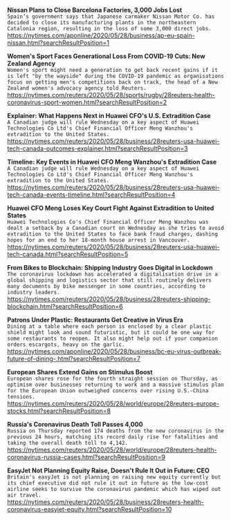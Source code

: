 **Nissan Plans to Close Barcelona Factories, 3,000 Jobs Lost**\
`Spain’s government says that Japanese carmaker Nissan Motor Co. has decided to close its manufacturing plants in the northeastern Catalonia region, resulting in the loss of some 3,000 direct jobs.`\
https://nytimes.com/aponline/2020/05/28/business/ap-eu-spain-nissan.html?searchResultPosition=1

**Women's Sport Faces Generational Loss From COVID-19 Cuts: New Zealand Agency**\
`Women's sport might need a generation to get back recent gains if it is left "by the wayside" during the COVID-19 pandemic as organisations focus on getting men's competitions back on track, the head of a New Zealand women's advocacy agency told Reuters.`\
https://nytimes.com/reuters/2020/05/28/sports/rugby/28reuters-health-coronavirus-sport-women.html?searchResultPosition=2

**Explainer: What Happens Next in Huawei CFO's U.S. Extradition Case**\
`A Canadian judge will rule Wednesday on a key aspect of Huawei Technologies Co Ltd's Chief Financial Officer Meng Wanzhou's extradition to the United States.`\
https://nytimes.com/reuters/2020/05/28/business/28reuters-usa-huawei-tech-canada-outcomes-explainer.html?searchResultPosition=3

**Timeline: Key Events in Huawei CFO Meng Wanzhou's Extradition Case**\
`A Canadian judge will rule Wednesday on a key aspect of Huawei Technologies Co Ltd's Chief Financial Officer Meng Wanzhou's extradition to the United States.`\
https://nytimes.com/reuters/2020/05/28/business/28reuters-usa-huawei-tech-canada-events-timeline.html?searchResultPosition=4

**Huawei CFO Meng Loses Key Court Fight Against Extradition to United States**\
`Huawei Technologies Co's Chief Financial Officer Meng Wanzhou was dealt a setback by a Canadian court on Wednesday as she tries to avoid extradition to the United States to face bank fraud charges, dashing hopes for an end to her 18-month house arrest in Vancouver.`\
https://nytimes.com/reuters/2020/05/28/business/28reuters-usa-huawei-tech-canada.html?searchResultPosition=5

**From Bikes to Blockchain: Shipping Industry Goes Digital in Lockdown**\
`The coronavirus lockdown has accelerated a digitalisation drive in a global shipping and logistics sector that still routinely delivers many documents by bike messenger in some countries, according to industry leaders.`\
https://nytimes.com/reuters/2020/05/28/business/28reuters-shipping-blockchain.html?searchResultPosition=6

**Patrons Under Plastic: Restaurants Get Creative in Virus Era**\
`Dining at a table where each person is enclosed by a clear plastic shield might look and sound futuristic, but it could be one way for some restaurants to reopen. It also might help out if your companion orders escargots, heavy on the garlic.`\
https://nytimes.com/aponline/2020/05/28/business/bc-eu-virus-outbreak-future-of-dining-.html?searchResultPosition=7

**European Shares Extend Gains on Stimulus Boost**\
`European shares rose for the fourth straight session on Thursday, as optimism over businesses returning to work and a massive stimulus plan for the European Union outweighed concerns over rising U.S.-China tensions.`\
https://nytimes.com/reuters/2020/05/28/world/europe/28reuters-europe-stocks.html?searchResultPosition=8

**Russia's Coronavirus Death Toll Passes 4,000**\
`Russia on Thursday reported 174 deaths from the new coronavirus in the previous 24 hours, matching its record daily rise for fatalities and taking the overall death toll to 4,142.`\
https://nytimes.com/reuters/2020/05/28/world/europe/28reuters-health-coronavirus-russia-cases.html?searchResultPosition=9

**EasyJet Not Planning Equity Raise, Doesn't Rule It Out in Future: CEO**\
`Britain's easyJet is not planning on raising new equity currently but its chief executive did not rule it out in future as the low-cost airline seeks to survive the coronavirus pandemic which has wiped out air travel. `\
https://nytimes.com/reuters/2020/05/28/business/28reuters-health-coronavirus-easyjet-equity.html?searchResultPosition=10

